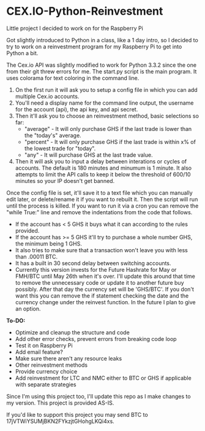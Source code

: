 CEX.IO-Python-Reinvestment
==========================

Little project I decided to work on for the Raspberry Pi

Got slightly introduced to Python in a class, like a 1 day intro, so I decided
to try to work on a reinvestment program for my Raspberry Pi to get into Python a bit.

The Cex.io API was slightly modified to work for Python 3.3.2 since the one from their git threw errors for me.
The start.py script is the main program. It uses colorama for text coloring in the command line.

1. On the first run it will ask you to setup a config file in which you can add multiple Cex.io accounts.
2. You'll need a display name for the command line output, the username for the account (api), the api key, and api secret.
3. Then it'll ask you to choose an reinvestment method, basic selections so far:
    * "average" - It will only purchase GHS if the last trade is lower than the "today's" average.
    * "percent" - It will only purchase GHS if the last trade is within x% of the lowest trade for "today".
    * "any" - It will purchase GHS at the last trade value.
3. Then it will ask you to input a delay between interations or cycles of accounts. The default is 180 minutes and minumum is 1 minute.
It also attempts to limit the API calls to keep it below the threshold of 600/10 minutes so your IP doesn't get banned.

Once the config file is set, it'll save it to a text file which you can manually edit later, or delete/rename it if you want to rebuilt it.
Then the script will run until the process is killed.
If you want to run it via a cron you can remove the "while True:" line and remove the indentations from the code that follows.

* If the account has < 5 GHS it buys what it can according to the rules provided.
* If the account has >= 5 GHS it'll try to purchase a whole number GHS, the minimum being 1 GHS.
* It also tries to make sure that a transaction won't leave you with less than .00011 BTC.
* It has a built in 30 second delay between switching accounts.
* Currently this version invests for the Future Hashrate for May or FMH/BTC until May 26th when it's over. I'll update this around that time to remove the unnecessary code or update it to another future buy possibly. After that day the currency set will be 'GHS/BTC'. If you don't want this you can remove the if statement checking the date and the currency change under the reinvest function. In the future I plan to give an option.

**To-DO:**
* Optimize and cleanup the structure and code
* Add other error checks, prevent errors from breaking code loop
* Test it on Raspberry Pi
* Add email feature?
* Make sure there aren't any resource leaks
* Other reinvestment methods
* Provide currency choice
* Add reinvestment for LTC and NMC either to BTC or GHS if applicable with separate strategies

Since I'm using this project too, I'll update this repo as I make changes to my version.
This project is provided AS-IS.

If you'd like to support this project you may send BTC to 17jVTWiYSUMjBKN2FYkzjtGHohgLKQi4xs.
